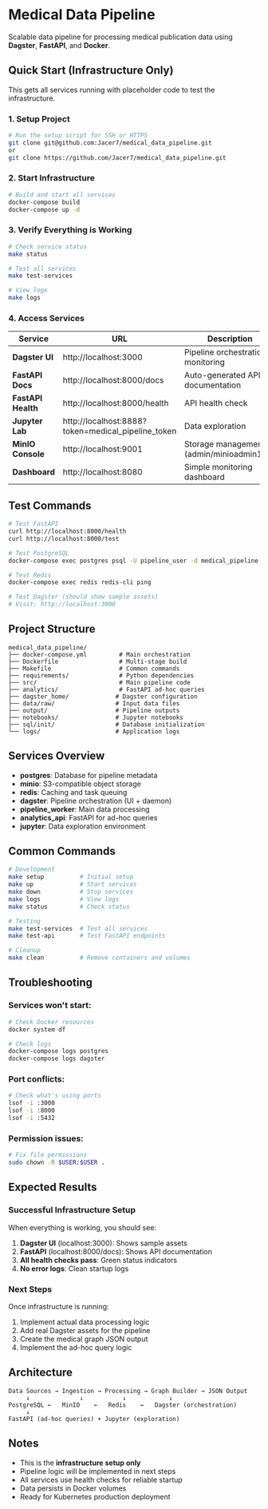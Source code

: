 # Medical Data Pipeline

Scalable data pipeline for processing medical publication data using **Dagster**, **FastAPI**, and **Docker**.

## Quick Start (Infrastructure Only)

This gets all services running with placeholder code to test the infrastructure.

### 1. Setup Project

```bash
# Run the setup script for SSH or HTTPS
git clone git@github.com:Jacer7/medical_data_pipeline.git
or 
git clone https://github.com/Jacer7/medical_data_pipeline.git
```

### 2. Start Infrastructure

```bash
# Build and start all services
docker-compose build
docker-compose up -d
```

### 3. Verify Everything is Working

```bash
# Check service status
make status

# Test all services
make test-services

# View logs
make logs
```

### 4. Access Services

| Service | URL | Description |
|---------|-----|-------------|
| **Dagster UI** | http://localhost:3000 | Pipeline orchestration & monitoring |
| **FastAPI Docs** | http://localhost:8000/docs | Auto-generated API documentation |
| **FastAPI Health** | http://localhost:8000/health | API health check |
| **Jupyter Lab** | http://localhost:8888?token=medical_pipeline_token | Data exploration |
| **MinIO Console** | http://localhost:9001 | Storage management (admin/minioadmin123) |
| **Dashboard** | http://localhost:8080 | Simple monitoring dashboard |

## Test Commands

```bash
# Test FastAPI
curl http://localhost:8000/health
curl http://localhost:8000/test

# Test PostgreSQL
docker-compose exec postgres psql -U pipeline_user -d medical_pipeline -c "SELECT * FROM medical_pipeline.health_check;"

# Test Redis
docker-compose exec redis redis-cli ping

# Test Dagster (should show sample assets)
# Visit: http://localhost:3000
```

## Project Structure

```
medical_data_pipeline/
├── docker-compose.yml         # Main orchestration
├── Dockerfile                 # Multi-stage build
├── Makefile                   # Common commands
├── requirements/              # Python dependencies
├── src/                       # Main pipeline code
├── analytics/                 # FastAPI ad-hoc queries
├── dagster_home/             # Dagster configuration
├── data/raw/                 # Input data files
├── output/                   # Pipeline outputs
├── notebooks/                # Jupyter notebooks
├── sql/init/                 # Database initialization
└── logs/                     # Application logs
```

## Services Overview

- **postgres**: Database for pipeline metadata
- **minio**: S3-compatible object storage  
- **redis**: Caching and task queuing
- **dagster**: Pipeline orchestration (UI + daemon)
- **pipeline_worker**: Main data processing
- **analytics_api**: FastAPI for ad-hoc queries
- **jupyter**: Data exploration environment

## Common Commands

```bash
# Development
make setup          # Initial setup
make up             # Start services
make down           # Stop services
make logs           # View logs
make status         # Check status

# Testing
make test-services  # Test all services
make test-api       # Test FastAPI endpoints

# Cleanup
make clean          # Remove containers and volumes
```

## Troubleshooting

### Services won't start:
```bash
# Check Docker resources
docker system df

# Check logs
docker-compose logs postgres
docker-compose logs dagster
```

### Port conflicts:
```bash
# Check what's using ports
lsof -i :3000
lsof -i :8000
lsof -i :5432
```

### Permission issues:
```bash
# Fix file permissions
sudo chown -R $USER:$USER .
```

## Expected Results

### Successful Infrastructure Setup

When everything is working, you should see:

1. **Dagster UI** (localhost:3000): Shows sample assets
2. **FastAPI** (localhost:8000/docs): Shows API documentation
3. **All health checks pass**: Green status indicators
4. **No error logs**: Clean startup logs

### Next Steps

Once infrastructure is running:
1. Implement actual data processing logic
2. Add real Dagster assets for the pipeline
3. Create the medical graph JSON output  
4. Implement the ad-hoc query logic

## Architecture

```
Data Sources → Ingestion → Processing → Graph Builder → JSON Output
     ↓              ↓           ↓            ↓
PostgreSQL ←   MinIO    ←   Redis    ←   Dagster (orchestration)
     ↓
FastAPI (ad-hoc queries) + Jupyter (exploration)
```

##  Notes

- This is the **infrastructure setup only**
- Pipeline logic will be implemented in next steps
- All services use health checks for reliable startup
- Data persists in Docker volumes
- Ready for Kubernetes production deployment